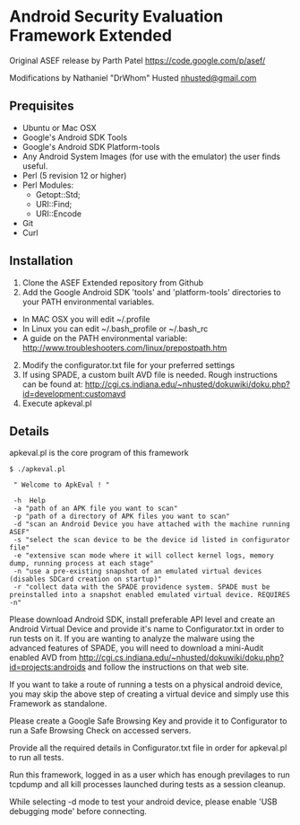 # Android Security Evaluation Framework Extended #

Original ASEF release by Parth Patel <https://code.google.com/p/asef/>

Modifications by Nathaniel "DrWhom" Husted <nhusted@gmail.com>

## Prequisites ##
* Ubuntu or Mac OSX
* Google's Android SDK Tools
* Google's Android SDK Platform-tools
* Any Android System Images (for use with the emulator) the user finds useful.
* Perl (5 revision 12 or higher)
* Perl Modules: 
  * Getopt::Std;
  * URI::Find;
  * URI::Encode
* Git
* Curl

## Installation ##

1. Clone the ASEF Extended repository from Github
2. Add the Google Android SDK 'tools' and 'platform-tools' directories to your PATH environmental variables.
  * In MAC OSX you will edit ~/.profile
  * In Linux you can edit ~/.bash\_profile or ~/.bash\_rc
  * A guide on the PATH environmental variable: http://www.troubleshooters.com/linux/prepostpath.htm
2. Modify the configurator.txt file for your preferred settings
3. If using SPADE, a custom built AVD file is needed. Rough instructions can be found at:  http://cgi.cs.indiana.edu/~nhusted/dokuwiki/doku.php?id=development:customavd
4. Execute apkeval.pl

## Details ##

apkeval.pl is the core program of this framework

    $ ./apkeval.pl

     " Welcome to ApkEval ! "

     -h  Help
     -a "path of an APK file you want to scan"
     -p "path of a directory of APK files you want to scan"
     -d "scan an Android Device you have attached with the machine running ASEF"
     -s "select the scan device to be the device id listed in configurator file"
     -e "extensive scan mode where it will collect kernel logs, memory dump, running process at each stage"
     -n "use a pre-existing snapshot of an emulated virtual devices (disables SDCard creation on startup)"
     -r "collect data with the SPADE providence system. SPADE must be preinstalled into a snapshot enabled emulated virtual device. REQUIRES -n"

Please download Android SDK, install preferable API level and create an Android Virtual Device and provide it's name to Configurator.txt in order to run tests on it. If you are wanting to analyze the malware using the advanced features of SPADE, you will need to download a mini-Audit enabled AVD from http://cgi.cs.indiana.edu/~nhusted/dokuwiki/doku.php?id=projects:androids and follow the instructions on that web site.

If you want to take a route of running a tests on a physical android device, you may skip the above step of creating a virtual device and simply use this Framework as standalone.

Please create a Google Safe Browsing Key and provide it to Configurator to run a Safe Browsing Check on accessed servers.

Provide all the required details in Configurator.txt file in order for apkeval.pl to run all tests.

Run this framework, logged in as a user which has enough previlages to run tcpdump and all kill processes launched during tests as a session cleanup.

While selecting -d mode to test your android device, please enable 'USB debugging mode' before connecting.
